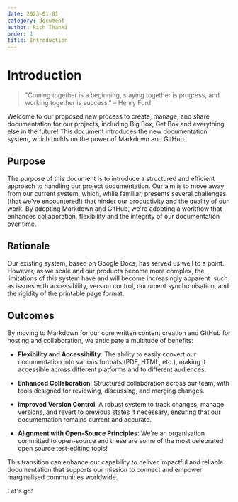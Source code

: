 ```yaml
---
date: 2023-01-01
category: document
author: Rich Thanki
order: 1
title: Introduction
---
```


# Introduction

> "Coming together is a beginning, staying together is progress, and working together is success." – Henry Ford

Welcome to our proposed new process to create, manage, and share documentation for our projects, including Big Box, Get Box and everything else in the future! This document introduces the new documentation system, which builds on the power of Markdown and GitHub.

## Purpose

The purpose of this document is to introduce a structured and efficient approach to handling our project documentation. Our aim is to move away from our current system, which, while familiar, presents several challenges (that we've encountered!) that hinder our productivity and the quality of our work. By adopting Markdown and GitHub, we're adopting a workflow that enhances collaboration, flexibility and the integrity of our documentation over time.

## Rationale

Our existing system, based  on Google Docs, has served us well to a point. However, as we scale and our products become more complex, the limitations of this system have and will become increasingly apparent: such as issues with accessibility, version control, document synchronisation, and the rigidity of the printable page format.

## Outcomes

By moving to Markdown for our core written content creation and GitHub for hosting and collaboration, we anticipate a multitude of benefits:

- **Flexibility and Accessibility**: The ability to easily convert our documentation into various formats (PDF, HTML, etc.), making it accessible across different platforms and to different audiences.

- **Enhanced Collaboration**: Structured collaboration across our team, with tools designed for reviewing, discussing, and merging changes.

- **Improved Version Control**: A robust system to track changes, manage versions, and revert to previous states if necessary, ensuring that our documentation remains current and accurate.

- **Alignment with Open-Source Principles**: We're an organisation committed to open-source and these are some of the most celebrated open source test-editing tools!

This transition can enhance our capability to deliver impactful and reliable documentation that supports our mission to connect and empower marginalised communities worldwide.

Let's go!